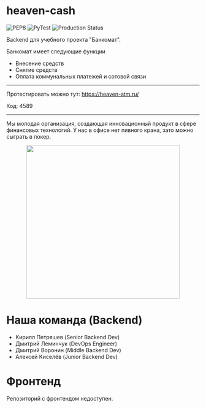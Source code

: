 # heaven-cash
![PEP8](https://github.com/ScorpKir/heaven-cash/actions/workflows/PEP8.yml/badge.svg?dummy=unused) ![PyTest](https://github.com/ScorpKir/heaven-cash/actions/workflows/pytest.yml/badge.svg) ![Production Status](https://github.com/ScorpKir/heaven-cash/actions/workflows/deploy.yml/badge.svg)

Backend для учебного проекта "Банкомат".

Банкомат имеет следующие функции

- Внесение средств
- Снятие средств
- Оплата коммунальных платежей и сотовой связи

---

Протестировать можно тут: https://heaven-atm.ru/

Код: 4589

---

Мы молодая организация, создающая инновационный продукт в сфере финансовых технологий. У нас в офисе нет пивного крана, зато можно сыграть в покер.

<p align="center">
  <img src="https://static.insales-cdn.com/files/1/5275/10237083/original/mceclip3-1569443829846.jpg" width=400 />
</p>

# Наша команда (Backend)
- Кирилл Петряшев (Senior Backend Dev)
- Дмитрий Леминчук (DevOps Engineer)
- Дмитрий Воронин (Middle Backend Dev)
- Алексей Киселёв (Junior Backend Dev)

# Фронтенд
Репозиторий с фронтендом недоступен.
